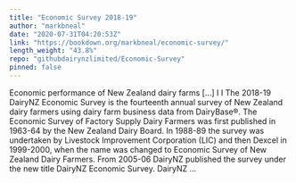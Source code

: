 ```yaml
---
title: "Economic Survey 2018-19"
author: "markbneal"
date: "2020-07-31T04:20:53Z"
link: "https://bookdown.org/markbneal/economic-survey/"
length_weight: "43.8%"
repo: "githubdairynzlimited/Economic-Survey"
pinned: false
---
```


Economic performance of New Zealand dairy farms [...] I I The 2018-19 DairyNZ Economic Survey is the fourteenth annual survey of New Zealand dairy farmers using dairy farm business data from DairyBase®. The Economic Survey of Factory Supply Dairy Farmers was first published in 1963-64 by the New Zealand Dairy Board. In 1988-89 the survey was undertaken by Livestock Improvement Corporation (LIC) and then Dexcel in 1999-2000, when the name was changed to Economic Survey of New Zealand Dairy Farmers. From 2005-06 DairyNZ published the survey under the new title DairyNZ Economic Survey. DairyNZ ...

